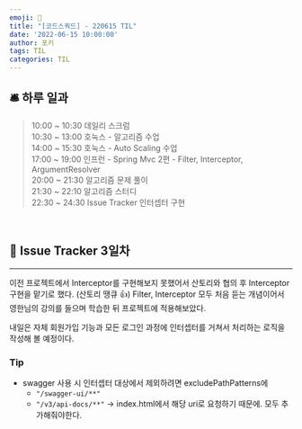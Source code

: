 ```yaml
---
emoji: 📝
title: "[코드스쿼드] - 220615 TIL"
date: '2022-06-15 10:00:00'
author: 포키
tags: TIL
categories: TIL
---
```



## 🛎 **하루 일과**

> 10:00 ~ 10:30 데일리 스크럼  
> 10:30 ~ 13:00 호눅스 - 알고리즘 수업  
> 14:00 ~ 15:30 호눅스 - Auto Scaling 수업  
> 17:00 ~ 19:00 인프런 - Spring Mvc 2편 - Filter, Interceptor, ArgumentResolver  
> 20:00 ~ 21:30 알고리즘 문제 풀이  
> 21:30 ~ 22:10 알고리즘 스터디  
> 22:30 ~ 24:30 Issue Tracker 인터셉터 구현

<br>


## **🤝 Issue Tracker 3일차**
---

이전 프로젝트에서 Interceptor를 구현해보지 못했어서 산토리와 협의 후 Interceptor 구현을 맡기로 했다. (산토리 땡큐 👍) Filter, Interceptor 모두 처음 듣는 개념이어서 영한님의 강의를 들으며 학습한 뒤 프로젝트에 적용해보았다.

내일은 자체 회원가입 기능과 모든 로그인 과정에 인터셉터를 거쳐서 처리하는 로직을 작성해 볼 예정이다.

### Tip

- swagger 사용 시 인터셉터 대상에서 제외하려면 excludePathPatterns에
    - `"/swagger-ui/**"`
    - `"/v3/api-docs/**"`  → index.html에서 해당 uri로 요청하기 때문에.
  모두 추가해줘야한다.
